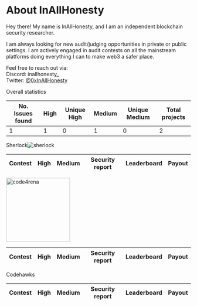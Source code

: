 # About InAllHonesty

Hey there! My name is InAllHonesty, and I am an independent blockchain security researcher.

I am always looking for new audit/judging opportunities in private or public settings. I am actively engaged in audit contests on all the mainstream platforms doing everything I can to make web3 a safer place.

Feel free to reach out via:  
Discord: inallhonesty_  
Twitter: [@0xInAllHonesty](https://twitter.com/0xInAllHonesty)

Overall statistics

| No. Issues found	| High	| Unique High	| Medium	| Unique Medium | Total projects |
|---|---|---|---|---|---|
|1|1|0|1|0|2|

Sherlock![sherlock](https://github.com/inallhonesty/inallhonesty/assets/95440897/271b62eb-c53b-4ba7-b57b-6a3776f4a3cb)

| Contest |	High |	Medium | Security report	| Leaderboard	| Payout |
|---|---|---|---|---|---|

<img width="174" alt="code4rena" src="https://github.com/inallhonesty/inallhonesty/assets/95440897/d90c4afc-5777-4efe-9971-035ff978c6cb">

| Contest |	High |	Medium | Security report	| Leaderboard	| Payout |
|---|---|---|---|---|---|

Codehawks

| Contest |	High |	Medium | Security report	| Leaderboard	| Payout |
|---|---|---|---|---|---|
